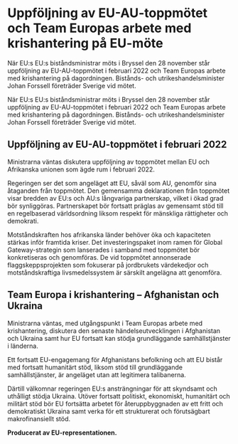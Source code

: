 # Uppföljning av EU-AU-toppmötet och Team Europas arbete med krishantering på EU-möte

När EU:s EU:s biståndsministrar möts i Bryssel den 28 november står uppföljning av EU-AU-toppmötet i februari 2022 och Team Europas arbete med krishantering på dagordningen. Bistånds- och utrikeshandelsminister Johan Forssell företräder Sverige vid mötet.

När EU:s EU:s biståndsministrar möts i Bryssel den 28 november står uppföljning av EU-AU-toppmötet i februari 2022 och Team Europas arbete med krishantering på dagordningen. Bistånds- och utrikeshandelsminister Johan Forssell företräder Sverige vid mötet.

## Uppföljning av EU-AU-toppmötet i februari 2022

Ministrarna väntas diskutera uppföljning av toppmötet mellan EU och Afrikanska unionen som ägde rum i februari 2022.

Regeringen ser det som angeläget att EU, såväl som AU, genomför sina åtaganden från toppmötet. Den gemensamma deklarationen från toppmötet visar bredden av EU:s och AU:s långvariga partnerskap, vilket i ökad grad bör synliggöras. Partnerskapet bör fortsatt präglas av gemensamt stöd till en regelbaserad världsordning liksom respekt för mänskliga rättigheter och demokrati.

Motståndskraften hos afrikanska länder behöver öka och kapaciteten stärkas inför framtida kriser. Det investeringspaket inom ramen för Global Gateway-strategin som lanserades i samband med toppmötet bör konkretiseras och genomföras. De vid toppmötet annonserade flaggskeppsprojekten som fokuserar på jordbrukets värdekedjor och motståndskraftiga livsmedelssystem är särskilt angelägna att genomföra.

## Team Europa i krishantering – Afghanistan och Ukraina

Ministrarna väntas, med utgångspunkt i Team Europas arbete med krishantering, diskutera den senaste händelseutvecklingen i Afghanistan och Ukraina samt hur EU fortsatt kan stödja grundläggande samhällstjänster i länderna.

Ett fortsatt EU-engagemang för Afghanistans befolkning och att EU bistår med fortsatt humanitärt stöd, liksom stöd till grundläggande samhällstjänster, är angeläget utan att legitimera talibanerna.

Därtill välkomnar regeringen EU:s ansträngningar för att skyndsamt och uthålligt stödja Ukraina. Utöver fortsatt politiskt, ekonomiskt, humanitärt och militärt stöd bör EU fortsätta arbetet för återuppbyggnaden av ett fritt och demokratiskt Ukraina samt verka för ett strukturerat och förutsägbart makrofinansiellt stöd.



**Producerat av EU-representationen.**
